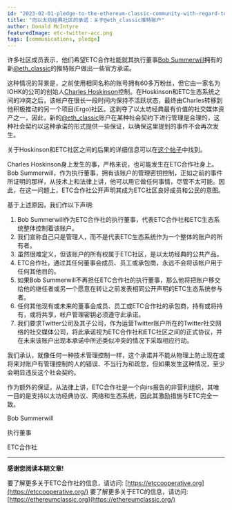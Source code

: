 ```yaml
---
id: "2023-02-01-pledge-to-the-ethereum-classic-community-with-regard-to-the-eth_classic-twitter-account-cn"
title: "向以太坊经典社区的承诺：关于@eth_classic推特账户"
author: Donald McIntyre
featuredImage: etc-twitter-acc.png
tags: [communications, pledge]
---
```


许多社区成员表示，他们希望ETC合作社能就其执行董事[Bob Summerwill](https://etccooperative.org/people)拥有的新[@eth_classic](https://twitter.com/eth_classic)的推特账户做出一些官方承诺。

这种情况的背景是，之前使用相同名称的账号拥有60多万粉丝，但它由一家名为IOHK的公司的创始人[Charles Hoskinson](https://iohk.io/en/team/charles-hoskinson)控制。在Hoskinson和ETC生态系统之间的冲突之后，该帐户在很长一段时间内保持不活跃状态，最终由Charles转移到他积极推动的另一个项目(Ergo)社区。这剥夺了以太坊经典最有价值的社交媒体资产之一，因此，新的[@eth_classic](https://twitter.com/eth_classic)账户在某种社会契约下进行管理是合理的，这种社会契约以这种承诺的形式提供一些保证，以确保这里提到的事件不会再次发生。

关于Hoskinson和ETC社区之间的后果的详细信息可以在[这个帖子](https://twitter.com/eth_classic/status/1578133771647610880)中找到。

Charles Hoskinson身上发生的事，严格来说，也可能发生在ETC合作社身上。Bob Summerwill，作为执行董事，拥有该账户的管理密钥控制，正如之前的事件所证明的那样，从技术上和法律上讲，他可以用它做任何事情，尽管不太可能。因此，在这一问题上，ETC合作社公开声明其成为ETC社区良好成员和公民的意图。

基于上述原因，我们作以下声明:

1. Bob Summerwill作为ETC合作社的执行董事，代表ETC合作社和ETC生态系统整体控制着该账户。
2. 我们宣称自己只是管理人，而不是代表ETC生态系统作为一个整体的账户的所有者。
3. 虽然很难定义，但该账户的所有权属于ETC社区，是以太坊经典的公共产品。
4. ETC合作社，通过其任何董事会成员、员工或承包商，永远不会将该帐户用于任何其他目的。
5. 如果Bob Summerwill不再担任ETC合作社的执行董事，那么他将把账户移交给他的继任者或另一个愿意在转让之前发表相同公开声明的ETC生态系统参与者。
6. 任何其他现有或未来的董事会成员、员工或ETC合作社的承包商，持有或将持有，或将共享，帐户管理密钥必须遵守此承诺。
7. 我们要求Twitter公司及其子公司，作为运营Twitter账户所在的Twitter社交网络的社交媒体公司，将此承诺视为ETC合作社和ETC社区之间的正式协议，并在未来该账户出现本承诺中所述类似冲突的情况下采取相应行动。

我们承认，就像任何一种技术管理控制一样，这个承诺并不能从物理上防止现在或将来对账户有管理控制的人的错误、不当行为和疏忽，但如果发生这种情况，至少会明显违反这个社会契约。

作为额外的保证，从法律上讲，ETC合作社是一个向irs报告的非营利组织，其唯一目的是支持以太坊经典协议、网络和生态系统，因此其激励措施与ETC完全一致。

Bob Summerwill

执行董事

ETC合作社

---

**感谢您阅读本期文章!**

要了解更多关于ETC合作社的信息，请访问:  [https://etccooperative.org](https://etccooperative.org/)
要了解更多关于ETC的信息，请访问:  [https://ethereumclassic.org](https://ethereumclassic.org/)
